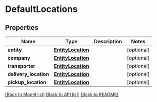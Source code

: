 # DefaultLocations

## Properties
Name | Type | Description | Notes
------------ | ------------- | ------------- | -------------
**entity** | [**EntityLocation**](EntityLocation.md) |  | [optional] 
**company** | [**EntityLocation**](EntityLocation.md) |  | [optional] 
**transporter** | [**EntityLocation**](EntityLocation.md) |  | [optional] 
**delivery_location** | [**EntityLocation**](EntityLocation.md) |  | [optional] 
**pickup_location** | [**EntityLocation**](EntityLocation.md) |  | [optional] 

[[Back to Model list]](../README.md#documentation-for-models) [[Back to API list]](../README.md#documentation-for-api-endpoints) [[Back to README]](../README.md)


